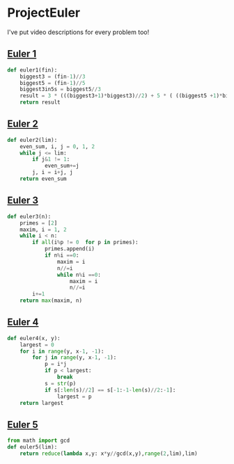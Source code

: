 # ProjectEuler

I've put video descriptions for every problem too!

## [Euler 1](https://www.youtube.com/watch?v=itbnUmNY2Y4)
```python
def euler1(fin):
    biggest3 = (fin-1)//3
    biggest5 = (fin-1)//5
    biggest3in5s = biggest5//3
    result = 3 * (((biggest3+1)*biggest3)//2) + 5 * ( ((biggest5 +1)*biggest5)//2 - 3 * (biggest3in5s * (biggest3in5s+1)//2))
    return result
```


## [Euler 2](https://youtu.be/LgQKStFcPC4)

```python
def euler2(lim):
    even_sum, i, j = 0, 1, 2
    while j <= lim:
        if j&1 != 1:
            even_sum+=j
        j, i = i+j, j
    return even_sum
```

## [Euler 3](https://youtu.be/w3FNOlsoFlM)

```python 
def euler3(n):
    primes = [2]
    maxim, i = 1, 2
    while i < n:
        if all(i%p != 0  for p in primes):
            primes.append(i)
            if n%i ==0:
                maxim = i
                n//=i
                while n%i ==0:
                    maxim = i
                    n//=i
        i+=1
    return max(maxim, n)
```

## [Euler 4](https://youtu.be/xzM1Hbn6kno)
```python
def euler4(x, y):
    largest = 0
    for i in range(y, x-1, -1):
        for j in range(y, x-1, -1):
            p = i*j
            if p < largest:
                break
            s = str(p)
            if s[:len(s)//2] == s[-1:-1-len(s)//2:-1]:
                largest = p
    return largest
```



## [Euler 5](https://www.youtube.com/watch?v=MlucEbNI2jk)
```python
from math import gcd
def euler5(lim):
    return reduce(lambda x,y: x*y//gcd(x,y),range(2,lim),lim)
```
